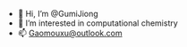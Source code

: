 - 👋 Hi, I’m @GumiJiong
- 👀 I’m interested in computational chemistry
- 📫 Gaomouxu@outlook.com

<!---
GumiJiong/GumiJiong is a ✨ special ✨ repository because its `README.md` (this file) appears on your GitHub profile.
You can click the Preview link to take a look at your changes.
--->
